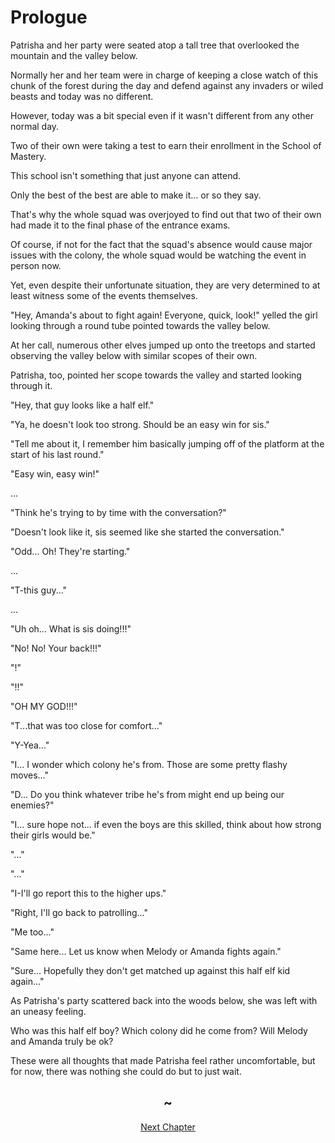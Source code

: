 # Prologue

Patrisha and her party were seated atop a tall tree that overlooked the mountain and the valley below.

Normally her and her team were in charge of keeping a close watch of this chunk of the forest during the day and defend against any invaders or wiled beasts and today was no different.

However, today was a bit special even if it wasn't different from any other normal day.

Two of their own were taking a test to earn their enrollment in the School of Mastery.

This school isn't something that just anyone can attend.

Only the best of the best are able to make it... or so they say.

That's why the whole squad was overjoyed to find out that two of their own had made it to the final phase of the entrance exams.

Of course, if not for the fact that the squad's absence would cause major issues with the colony, the whole squad would be watching the event in person now.

Yet, even despite their unfortunate situation, they are very determined to at least witness some of the events themselves.

"Hey, Amanda's about to fight again! Everyone, quick, look!" yelled the girl looking through a round tube pointed towards the valley below.

At her call, numerous other elves jumped up onto the treetops and started observing the valley below with similar scopes of their own.

Patrisha, too, pointed her scope towards the valley and started looking through it.

"Hey, that guy looks like a half elf."

"Ya, he doesn't look too strong. Should be an easy win for sis."

"Tell me about it, I remember him basically jumping off of the platform at the start of his last round."

"Easy win, easy win!"

...

"Think he's trying to by time with the conversation?"

"Doesn't look like it, sis seemed like she started the conversation."

"Odd... Oh! They're starting."

...

"T-this guy..."

...

"Uh oh... What is sis doing!!!"

"No! No! Your back!!!"

"!"

"!!"

"OH MY GOD!!!"

"T...that was too close for comfort..."

"Y-Yea..."

"I... I wonder which colony he's from. Those are some pretty flashy moves..."

"D... Do you think whatever tribe he's from might end up being our enemies?"

"I... sure hope not... if even the boys are this skilled, think about how strong their girls would be."

"..."

"..."

"I-I'll go report this to the higher ups."

"Right, I'll go back to patrolling..."

"Me too..."

"Same here... Let us know when Melody or Amanda fights again."

"Sure... Hopefully they don't get matched up against this half elf kid again..."

As Patrisha's party scattered back into the woods below, she was left with an uneasy feeling.

Who was this half elf boy? Which colony did he come from? Will Melody and Amanda truly be ok?

These were all thoughts that made Patrisha feel rather uncomfortable, but for now, there was nothing she could do but to just wait.

## <center>~<center>

<center><a href="./a9bIQF8s">Next Chapter</a></center>

